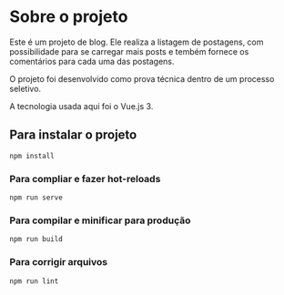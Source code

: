 # Sobre o projeto

Este é um projeto de blog. Ele realiza a listagem de postagens, com possibilidade para se carregar mais posts e tembém fornece os comentários para cada uma das postagens.

O projeto foi desenvolvido como prova técnica dentro de um processo seletivo.

A tecnologia usada aqui foi o Vue.js 3.

## Para instalar o projeto

```
npm install
```

### Para compliar e fazer hot-reloads

```
npm run serve
```

### Para compilar e minificar para produção

```
npm run build
```

### Para corrigir arquivos

```
npm run lint
```
